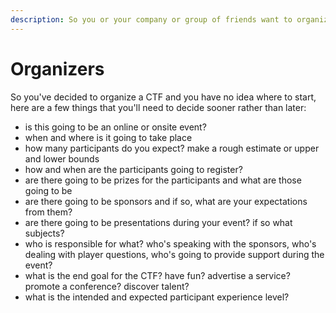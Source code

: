 ```yaml
---
description: So you or your company or group of friends want to organize a CTF?
---
```


# Organizers

So you've decided to organize a CTF and you have no idea where to start, here are a few things that you'll need to decide sooner rather than later:

* is this going to be an online or onsite event?
* when and where is it going to take place
* how many participants do you expect? make a rough estimate or upper and lower bounds
* how and when are the participants going to register?
* are there going to be prizes for the participants and what are those going to be
* are there going to be sponsors and if so, what are your expectations from them?
* are there going to be presentations during your event? if so what subjects?
* who is responsible for what? who's speaking with the sponsors, who's dealing with player questions, who's going to provide support during the event?
* what is the end goal for the CTF? have fun? advertise a service? promote a conference? discover talent?
* what is the intended and expected participant experience level?





###


